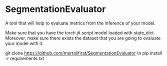 # SegmentationEvaluator

A tool that will help to evaluate metrics from the inference of your model.

Make sure that you have the torch.jit.script model loaded with state_dict.
Moreover, make sure there exists the dataset that you are going to evaluate your model with it.


git clone https://github.com/mertalifirat/SegmentationEvaluator \n
pip install -r requirements.txt
